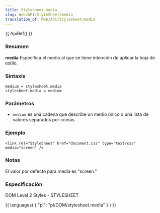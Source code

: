 ```yaml
---
title: Stylesheet.media
slug: Web/API/StyleSheet/media
translation_of: Web/API/StyleSheet/media
---
```

{{ ApiRef() }}

### Resumen

**media** Especifica el medio al que se tiene intención de aplicar la hoja de estilo.

### Sintaxis

    medium = stylesheet.media
    stylesheet.media = medium

### Parámetros

- `medium` es una cadena que describe un medio único o una lista de valores separados por comas.

### Ejemplo

    <link rel="StyleSheet" href="document.css" type="text/css" media="screen" />

### Notas

El valor por defecto para media es "screen."

### Especificación

DOM Level 2 Styles - STYLESHEET

{{ languages( { "pl": "pl/DOM/stylesheet.media" } ) }}
